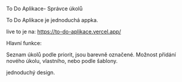 To Do Aplikace- Správce úkolů

To Do Aplikace je jednoduchá appka.

live to je na: https://to-do-aplikace.vercel.app/

Hlavní funkce:

Seznam úkolů podle priorit, jsou barevně označené.
Možnost přidání nového úkolu, vlastního, nebo podle šablony.

jednoduchý design.
